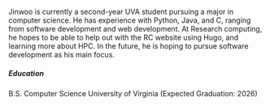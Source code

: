 Jinwoo is currently a second-year UVA student pursuing a major in computer science. He has experience with Python, Java, and C, ranging from software development and web development. At Research computing, he hopes to be able to help out with the RC website using Hugo, and learning more about HPC. In the future, he is hoping to pursue software development as his main focus.

##### Education

B.S. Computer Science
University of Virginia (Expected Graduation: 2026)

<!-- **Summer 2024 Presentation:**
{{< youtube Wz86jF-d5F4 >}} -->

